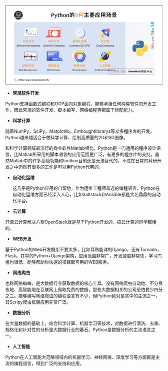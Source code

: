 ![Python的8种主要应用场景](images/b3b3dd28089b4291b486819fd6d4974b.png)

- **常规软件开发**

Python支持函数式编程和OOP面向对象编程，能够承担任何种类软件的开发工作，因此常规的软件开发、脚本编写、网络编程等都属于标配能力。

- **科学计算**

随着NumPy，SciPy，Matplotlib，Enthoughtlibrarys等众多程序库的开发，Python越来越适合于做科学计算、绘制高质量的2D和3D图像。

和科学计算领域最流行的商业软件Matlab相比，Python是一门通用的程序设计语言，比Matlab所采用的脚本语言的应用范围更广泛，有更多的程序库的支持。虽然Matlab中的许多高级功能和toolbox目前还是无法替代的，不过在日常的科研开发之中仍然有很多的工作是可以用Python代劳的。

- **自动化运维**

  这几乎是Python应用的自留地，作为运维工程师首选的编程语言，Python在自动化运维方面已经深入人心，比如Saltstack和Ansible都是大名鼎鼎的自动化平台。

- **云计算**

开源云计算解决方案OpenStack就是基于Python开发的，搞云计算的同学都懂的。

- **WEB开发**

基于Python的Web开发框架不要太多，比如耳熟能详的Django，还有Tornado，Flask。其中的Python+Django架构，应用范围非常广，开发速度非常快，学习门槛也很低，能够帮助你快速的搭建起可用的WEB服务。

- **网络爬虫**

也称网络蜘蛛，是大数据行业获取数据的核心工具。没有网络爬虫自动地、不分昼夜地、高智能地在互联网上爬取免费的数据，那些大数据相关的公司恐怕要少四分之三。能够编写网络爬虫的编程语言有不少，但Python绝对是其中的主流之一，其Scripy爬虫框架应用非常广泛。

- **数据分析**

在大量数据的基础上，结合科学计算、机器学习等技术，对数据进行清洗、去重、规格化和针对性的分析是大数据行业的基石。Python是数据分析的主流语言之一。

- **人工智能**

Python在人工智能大范畴领域内的机器学习、神经网络、深度学习等方面都是主流的编程语言，得到广泛的支持和应用。
